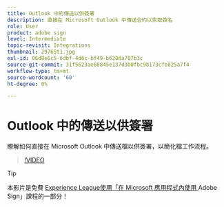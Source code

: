 ```yaml
---
title: Outlook 中的傳送以供簽署
description: 直接在 Microsoft Outlook 中傳送合約以索取簽名
role: User
product: adobe sign
level: Intermediate
topic-revisit: Integrations
thumbnail: 29765t1.jpg
exl-id: 06d8e6c5-6dbf-4d6c-bf49-b620da707b3c
source-git-commit: 31f5623ae68845e137d3b0fbc9b173cfe825a7f4
workflow-type: tm+mt
source-wordcount: '60'
ht-degree: 0%

---
```


# Outlook 中的傳送以供簽署

瞭解如何直接在 Microsoft Outlook 中傳送檔以供簽署，以簡化檔工作流程。

>[!VIDEO](https://video.tv.adobe.com/v/29765t1?hidetitle=true)

>[!TIP]
>
>本影片是免費 [ Experience League使用「在 Microsoft 應用程式內使用 ](https://experienceleague.adobe.com/?recommended=Sign-U-1-2020.2) Adobe Sign」課程的一部分！
